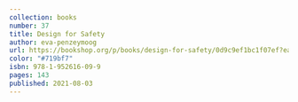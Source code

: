 ```yaml
---
collection: books
number: 37
title: Design for Safety
author: eva-penzeymoog
url: https://bookshop.org/p/books/design-for-safety/0d9c9ef1bc1f07ef?ean=9798218504403&next=t
color: "#719bf7"
isbn: 978-1-952616-09-9
pages: 143
published: 2021-08-03
---
```

